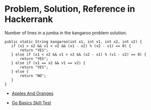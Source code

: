 # Problem, Solution, Reference in Hackerrank

 Number of lines in a jumba in the kangaroo problem solution.

 ```
public static String kangaroo(int x1, int v1, int x2, int v2) {
    if (x1 > x2 && v1 < v2 && (x1 - x2) % (v2 - v1) == 0) {
        return "YES";
    } else if (x1 < x2 && v1 > v2 && (x2 - x1) % (v1 - v2) == 0) {
        return "YES";
    } else if (x1 == x2 && v1 == v2) {
        return "YES";
    } else {
        return "NO";
    }
}
```

 * [Apples And Oranges](https://github.com/Mohammed-Benotmane/Hackerrank-Solution/blob/master/Easy/Apple%20ans%20Orange.java)

 * [Go Basics Skill Test](https://github.com/davidandradeduarte/go-basics-hackerrank/)
